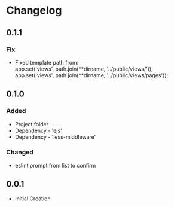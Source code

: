 # Changelog

## 0.1.1

### Fix

- Fixed template path from: <Br>app.set('views', path.join(**dirname, '../public/views/'));<br>
  app.set('views', path.join(**dirname, '../public/views/pages'));

## 0.1.0

### Added

- Project folder
- Dependency - 'ejs'
- Dependency - 'less-middleware'

### Changed

- eslint prompt from list to confirm

## 0.0.1

- Initial Creation
